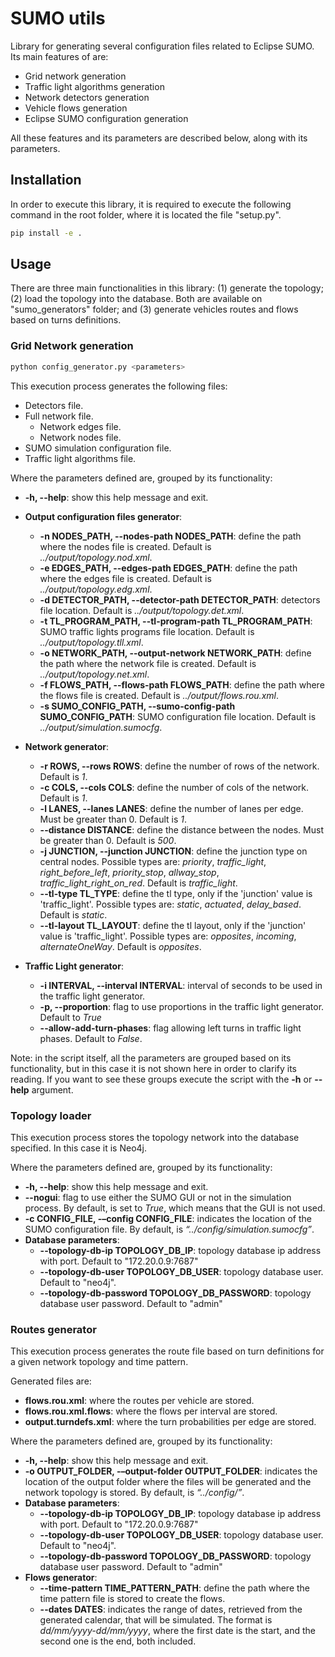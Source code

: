 # SUMO utils
Library for generating several configuration files related to Eclipse SUMO. Its main features of are:
- Grid network generation
- Traffic light algorithms generation
- Network detectors generation
- Vehicle flows generation
- Eclipse SUMO configuration generation

All these features and its parameters are described below, along with its parameters.

## Installation
In order to execute this library, it is required to execute the following command in the root folder, 
where it is located the file "setup.py".

```sh
pip install -e .
```

## Usage
There are three main functionalities in this library: (1) generate the topology; (2) load the topology into the 
database. Both are available on "sumo_generators" folder; and (3) generate vehicles routes and flows based on turns 
definitions.

### Grid Network generation 
```sh
python config_generator.py <parameters>
```

This execution process generates the following files:
- Detectors file.
- Full network file.
    - Network edges file.
    - Network nodes file.
- SUMO simulation configuration file.
- Traffic light algorithms file.

Where the parameters defined are, grouped by its functionality:

-  **-h, --help**: show this help message and exit.

- **Output configuration files generator**:
    - **-n NODES_PATH, --nodes-path NODES_PATH**: define the path where the nodes file is created. Default is 
      *../output/topology.nod.xml*. 
    - **-e EDGES_PATH, --edges-path EDGES_PATH**: define the path where the edges file is created. Default is 
      *../output/topology.edg.xml*.
    - **-d DETECTOR_PATH, --detector-path DETECTOR_PATH**: detectors file location. Default is 
      *../output/topology.det.xml*.
    - **-t TL_PROGRAM_PATH, --tl-program-path TL_PROGRAM_PATH**: SUMO traffic lights programs file location. Default is 
      *../output/topology.tll.xml*.
    - **-o NETWORK_PATH, --output-network NETWORK_PATH**: define the path where the network file is created. Default is 
      *../output/topology.net.xml*.
    - **-f FLOWS_PATH, --flows-path FLOWS_PATH**: define the path where the flows file is created. Default is 
      *../output/flows.rou.xml*.
    - **-s SUMO_CONFIG_PATH, --sumo-config-path SUMO_CONFIG_PATH**: SUMO configuration file location. Default is
      *../output/simulation.sumocfg*.
- **Network generator**:
    - **-r ROWS, --rows ROWS**: define the number of rows of the network. Default is *1*.
    - **-c COLS, --cols COLS**: define the number of cols of the network. Default is *1*.
    - **-l LANES, --lanes LANES**: define the number of lanes per edge. Must be greater than 0. Default is *1*.
    - **--distance DISTANCE**: define the distance between the nodes. Must be greater than 0. Default is *500*. 
    - **-j JUNCTION, --junction JUNCTION**: define the junction type on central nodes. Possible types are: *priority*, 
      *traffic_light*, *right_before_left*, *priority_stop*, *allway_stop*, *traffic_light_right_on_red*.
      Default is *traffic_light*.
    - **--tl-type TL_TYPE**: define the tl type, only if the 'junction' value is 'traffic_light'. 
      Possible types are: *static*, *actuated*, *delay_based*. Default is *static*. 
    - **--tl-layout TL_LAYOUT**: define the tl layout, only if the 'junction' value is 'traffic_light'. Possible types 
      are: *opposites*, *incoming*, *alternateOneWay*. Default is *opposites*.

- **Traffic Light generator**:
  - **-i INTERVAL, --interval INTERVAL**: interval of seconds to be used in the traffic light generator. 
  - **-p, --proportion**: flag to use proportions in the traffic light generator. Default to *True*
  - **--allow-add-turn-phases**: flag allowing left turns in traffic light phases. Default to *False*.  

Note: in the script itself, all the parameters are grouped based on its functionality, but in this case
it is not shown here in order to clarify its reading. If you want to see these groups execute the script 
with the **-h** or **--help** argument.

### Topology loader
This execution process stores the topology network into the database specified. In this case it is Neo4j.

Where the parameters defined are, grouped by its functionality:

- **-h, --help**: show this help message and exit.
- **--nogui**: flag to use either the SUMO GUI or not in the simulation process. By default, is set to *True*, which 
  means that the GUI is not used.
- **-c CONFIG_FILE, -–config CONFIG_FILE**: indicates the location of the SUMO configuration file. By default, is 
  *“../config/simulation.sumocfg”*. 
- **Database parameters**:
  - **--topology-db-ip TOPOLOGY_DB_IP**: topology database ip address with port. Default to "172.20.0.9:7687"
  - **--topology-db-user TOPOLOGY_DB_USER**: topology database user. Default to "neo4j".
  - **--topology-db-password TOPOLOGY_DB_PASSWORD**: topology database user password. Default to "admin"


### Routes generator
This execution process generates the route file based on turn definitions for a given network topology and time 
pattern.

Generated files are:
- **flows.rou.xml**: where the routes per vehicle are stored.
- **flows.rou.xml.flows**: where the flows per interval are stored.
- **output.turndefs.xml**: where the turn probabilities per edge are stored.

Where the parameters defined are, grouped by its functionality:

- **-h, --help**: show this help message and exit.
- **-o OUTPUT_FOLDER, -–output-folder OUTPUT_FOLDER**: indicates the location of the output folder where the files will 
be generated and the network topology is stored. By default, is  *“../config/”*.
- **Database parameters**:
  - **--topology-db-ip TOPOLOGY_DB_IP**: topology database ip address with port. Default to "172.20.0.9:7687"
  - **--topology-db-user TOPOLOGY_DB_USER**: topology database user. Default to "neo4j".
  - **--topology-db-password TOPOLOGY_DB_PASSWORD**: topology database user password. Default to "admin"
- **Flows generator**:
  - **--time-pattern TIME_PATTERN_PATH**: define the path where the time pattern file is stored to create the flows.
  - **--dates DATES**: indicates the range of dates, retrieved from the generated calendar, that will be simulated. 
  The format is *dd/mm/yyyy-dd/mm/yyyy*, where the first date is the start, and the second one is the end, both included.
  